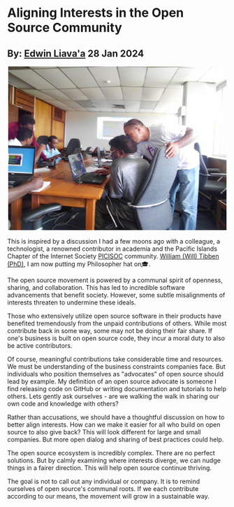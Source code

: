 # Aligning Interests in the Open Source Community
## By: [Edwin Liava'a](https://github.com/EdwinLiavaa) 28 Jan 2024

<p align="center">
 <img width="500" src="https://github.com/EdwinLiavaa/liavaa.space/blob/main/blog/20240128/pic.png">
</p>

This is inspired by a discussion I had a few moons ago with a colleague, a technologist, a renowned contributor in academia and the Pacific Islands Chapter of the Internet Society [PICISOC](https://picisoc.org) community. [William (Will) Tibben (PhD)](https://www.linkedin.com/in/william-will-tibben-phd-5851bb12), I am now putting my Philosopher hat on🎓. 

The open source movement is powered by a communal spirit of openness, sharing, and collaboration. This has led to incredible software advancements that benefit society. However, some subtle misalignments of interests threaten to undermine these ideals.

Those who extensively utilize open source software in their products have benefited tremendously from the unpaid contributions of others. While most contribute back in some way, some may not be doing their fair share. If one's business is built on open source code, they incur a moral duty to also be active contributors.

Of course, meaningful contributions take considerable time and resources. We must be understanding of the business constraints companies face. But individuals who position themselves as "advocates" of open source should lead by example. My definition of an open source advocate is someone I find releasing code on GitHub or writing documentation and tutorials to help others. Lets gently ask ourselves - are we walking the walk in sharing our own code and knowledge with others? 

Rather than accusations, we should have a thoughtful discussion on how to better align interests. How can we make it easier for all who build on open source to also give back? This will look different for large and small companies. But more open dialog and sharing of best practices could help.

The open source ecosystem is incredibly complex. There are no perfect solutions. But by calmly examining where interests diverge, we can nudge things in a fairer direction. This will help open source continue thriving.

The goal is not to call out any individual or company. It is to remind ourselves of open source's communal roots. If we each contribute according to our means, the movement will grow in a sustainable way.

